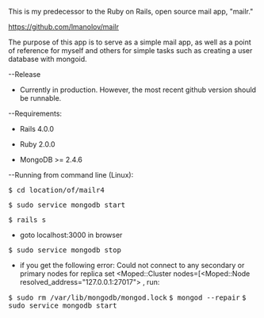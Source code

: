 This is my predecessor to the Ruby on Rails, open source mail app, "mailr."

https://github.com/lmanolov/mailr

The purpose of this app is to serve as a simple mail app, as well as a point of reference for myself and others for simple tasks such as creating a user database with mongoid.

--Release

  * Currently in production. However, the most recent github version should be runnable.

--Requirements:

  * Rails 4.0.0

  * Ruby 2.0.0

  * MongoDB >= 2.4.6

--Running from command line (Linux):

  <tt>$ cd location/of/mailr4</tt>

  <tt>$ sudo service mongodb start</tt>

  <tt>$ rails s</tt>

  * goto localhost:3000 in browser

  <tt>$ sudo service mongodb stop</tt>

  * if you get the following error: Could not connect to any secondary or primary nodes
  for replica set <Moped::Cluster nodes=[<Moped::Node resolved_address="127.0.0.1:27017">
  , run:

  <tt>$ sudo rm /var/lib/mongodb/mongod.lock</tt>
  <tt>$ mongod --repair</tt>
  <tt>$ sudo service mongodb start</tt>


